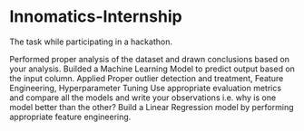# Innomatics-Internship
The task while participating in a hackathon.

Performed proper analysis of the dataset and drawn conclusions based on your analysis.
Builded a Machine Learning Model to predict output based on the input column.
Applied Proper outlier detection and treatment, Feature Engineering, Hyperparameter Tuning
Use appropriate evaluation metrics and compare all the models and write your observations i.e. why is one model better than the other?
Build a Linear Regression model by performing appropriate feature engineering.

